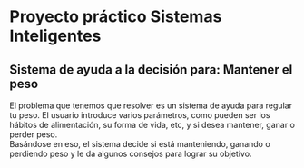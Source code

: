 # Proyecto práctico Sistemas Inteligentes

## **Sistema de ayuda a la decisión para: Mantener el peso**

El problema que tenemos que resolver es un sistema de ayuda para regular tu peso. El usuario introduce varios parámetros, como pueden ser los hábitos de alimentación, su forma de vida, etc, y si desea mantener, ganar o perder peso.  
 Basándose en eso, el sistema decide si está manteniendo, ganando o perdiendo peso y le da algunos consejos para lograr su objetivo.